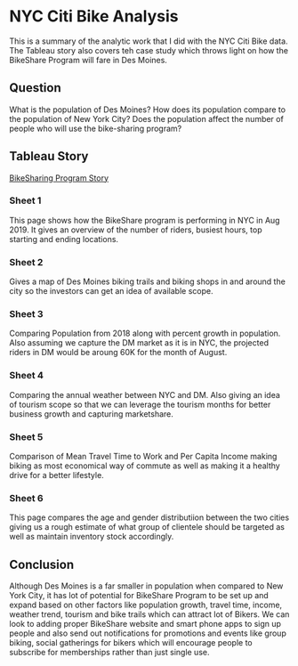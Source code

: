   # NYC Citi Bike Analysis
    
  This is a summary of the analytic work that I did with the NYC Citi Bike data. The Tableau story also covers teh case study which throws light on how the BikeShare Program will fare in Des Moines.
    
 ## Question
   
 What is the population of Des Moines? How does its population compare to the population of New York City? Does the population affect the number of people who will use the bike-sharing program?
   
 ## Tableau Story
   
   [BikeSharing Program Story](https://public.tableau.com/profile/bharat5308#!/vizhome/BikeSharing_15874482529460/BikeShareProgram_1?publish=yes)
  
 ### Sheet 1
   
 This page shows how the BikeShare program is performing in NYC in Aug 2019. It gives an overview of the number of riders, busiest hours, top starting and ending locations.
   
 ### Sheet 2
   
 Gives a map of Des Moines biking trails and biking shops in and around the city so the investors can get an idea of available scope.
   
 ### Sheet 3
   
 Comparing Population from 2018 along with percent growth in population. Also assuming we capture the DM market as it is in NYC, the projected riders in DM would be aroung 60K for the month of August.
   
### Sheet 4
  
Comparing the annual weather between NYC and DM. Also giving an idea of tourism scope so that we can leverage the tourism months for better business growth and capturing marketshare.
  
### Sheet 5
  
Comparison of Mean Travel Time to Work and Per Capita Income making biking as most economical way of commute as well as making it a healthy drive for a better lifestyle.
  
### Sheet 6
  
This page compares the age and gender distributiion between the two cities giving us a rough estimate of what group of clientele should be targeted as well as maintain inventory stock accordingly.
  
## Conclusion
  
Although Des Moines is a far smaller in population when compared to New York City, it has lot of potential for BikeShare Program to be set up and expand based on other factors like population growth, travel time, income, weather trend, tourism and bike trails which can attract lot of Bikers. We can look to adding proper BikeShare website and smart phone apps to sign up people and also send out notifications for promotions and events like group biking, social gatherings for bikers which will encourage people to subscribe for memberships rather than just single use. 
